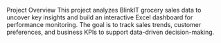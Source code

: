 Project Overview
This project analyzes BlinkIT grocery sales data to uncover key insights and build an interactive Excel dashboard for performance monitoring. The goal is to track sales trends, customer preferences, and business KPIs to support data-driven decision-making.
